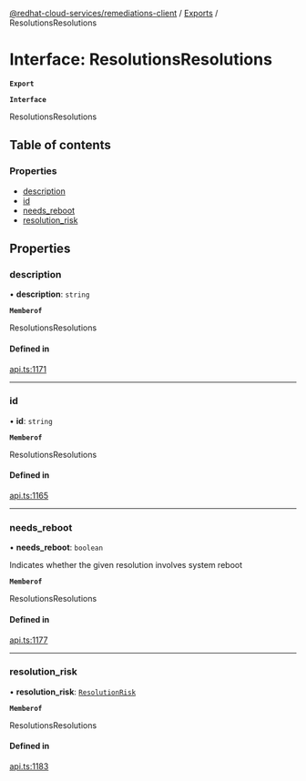 [@redhat-cloud-services/remediations-client](../README.md) / [Exports](../modules.md) / ResolutionsResolutions

# Interface: ResolutionsResolutions

**`Export`**

**`Interface`**

ResolutionsResolutions

## Table of contents

### Properties

- [description](ResolutionsResolutions.md#description)
- [id](ResolutionsResolutions.md#id)
- [needs\_reboot](ResolutionsResolutions.md#needs_reboot)
- [resolution\_risk](ResolutionsResolutions.md#resolution_risk)

## Properties

### description

• **description**: `string`

**`Memberof`**

ResolutionsResolutions

#### Defined in

[api.ts:1171](https://github.com/RedHatInsights/javascript-clients/blob/master/packages/remediations/api.ts#L1171)

___

### id

• **id**: `string`

**`Memberof`**

ResolutionsResolutions

#### Defined in

[api.ts:1165](https://github.com/RedHatInsights/javascript-clients/blob/master/packages/remediations/api.ts#L1165)

___

### needs\_reboot

• **needs\_reboot**: `boolean`

Indicates whether the given resolution involves system reboot

**`Memberof`**

ResolutionsResolutions

#### Defined in

[api.ts:1177](https://github.com/RedHatInsights/javascript-clients/blob/master/packages/remediations/api.ts#L1177)

___

### resolution\_risk

• **resolution\_risk**: [`ResolutionRisk`](../enums/ResolutionRisk.md)

**`Memberof`**

ResolutionsResolutions

#### Defined in

[api.ts:1183](https://github.com/RedHatInsights/javascript-clients/blob/master/packages/remediations/api.ts#L1183)
